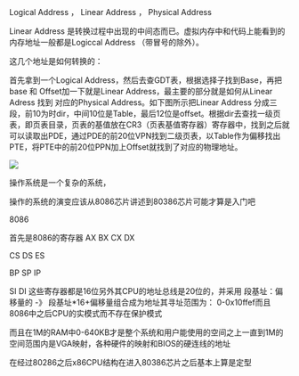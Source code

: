 Logical Address ， Linear Address ， Physical Address

Linear Address 是转换过程中出现的中间态而已。虚拟内存中和代码上能看到的内存地址一般都是Logiccal Address （带冒号的除外）。

这几个地址是如何转换的：

首先拿到一个Logical Address，然后去查GDT表，根据选择子找到Base，再把base 和 Offset加一下就是Linear Address，最主要的部分就是如何从Linear Adress 找到 对应的Physical Address。如下图所示把Linear Address 分成三段，前10为时dir，中间10位是Table，最后12位是offset。根据dir去查找一级页表，即页表目录，页表的基值放在CR3（页表基值寄存器）寄存器中，找到之后就可以读取出PDE，通过PDE的前20位VPN找到二级页表，以Table作为偏移找出PTE，将PTE中的前20位PPN加上Offset就找到了对应的物理地址。

![](../../image/address\-translation/L\-L\-P\-Address.jpg)

操作系统是一个复杂的系统，

操作的系统的演变应该从8086芯片讲述到80386芯片可能才算是入门吧

8086

首先是8086的寄存器
AX
BX
CX
DX

CS
DS
ES

BP
SP
IP

SI
DI
这些寄存器都是16位另外其CPU的地址总线是20位的，并采用 段基址：偏移量的 -》 段基址*16+偏移量组合成为地址其寻址范围为：
0-0x10ffef而且8086中之后CPU的实模式而不存在保护模式

而且在1M的RAM中0-640KB才是整个系统和用户能使用的空间之上一直到1M的空间范围内是VGA映射，各种硬件的映射和BIOS的硬连线的地址

在经过80286之后x86CPU结构在进入80386芯片之后基本上算是定型





